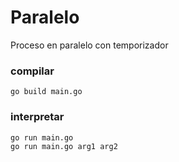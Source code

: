 # Paralelo
Proceso en paralelo con temporizador

### compilar
```batch
go build main.go
```
### interpretar
```batch
go run main.go
go run main.go arg1 arg2
```
